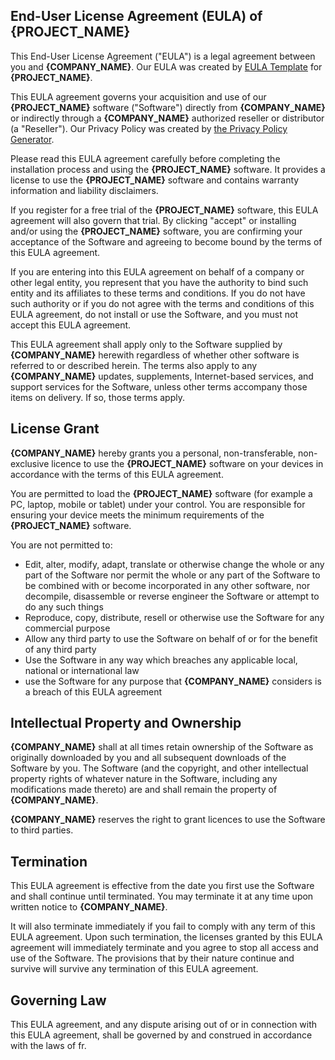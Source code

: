 ## End-User License Agreement (EULA) of **{PROJECT_NAME}**


This End-User License Agreement ("EULA") is a legal agreement between you and **{COMPANY_NAME}**. Our EULA was created by [EULA Template](https://www.eulatemplate.com/) for **{PROJECT_NAME}**.

This EULA agreement governs your acquisition and use of our **{PROJECT_NAME}** software ("Software") directly from **{COMPANY_NAME}** or indirectly through a **{COMPANY_NAME}** authorized reseller or distributor (a "Reseller"). Our Privacy Policy was created by [the Privacy Policy Generator](https://www.generateprivacypolicy.com/).

Please read this EULA agreement carefully before completing the installation process and using the **{PROJECT_NAME}** software. It provides a license to use the **{PROJECT_NAME}** software and contains warranty information and liability disclaimers.

If you register for a free trial of the **{PROJECT_NAME}** software, this EULA agreement will also govern that trial. By clicking "accept" or installing and/or using the **{PROJECT_NAME}** software, you are confirming your acceptance of the Software and agreeing to become bound by the terms of this EULA agreement.

If you are entering into this EULA agreement on behalf of a company or other legal entity, you represent that you have the authority to bind such entity and its affiliates to these terms and conditions. If you do not have such authority or if you do not agree with the terms and conditions of this EULA agreement, do not install or use the Software, and you must not accept this EULA agreement.

This EULA agreement shall apply only to the Software supplied by **{COMPANY_NAME}** herewith regardless of whether other software is referred to or described herein. The terms also apply to any **{COMPANY_NAME}** updates, supplements, Internet-based services, and support services for the Software, unless other terms accompany those items on delivery. If so, those terms apply.


## License Grant


**{COMPANY_NAME}** hereby grants you a personal, non-transferable, non-exclusive licence to use the **{PROJECT_NAME}** software on your devices in accordance with the terms of this EULA agreement.

You are permitted to load the **{PROJECT_NAME}** software (for example a PC, laptop, mobile or tablet) under your control. You are responsible for ensuring your device meets the minimum requirements of the **{PROJECT_NAME}** software.

You are not permitted to:

*   Edit, alter, modify, adapt, translate or otherwise change the whole or any part of the Software nor permit the whole or any part of the Software to be combined with or become incorporated in any other software, nor decompile, disassemble or reverse engineer the Software or attempt to do any such things
*   Reproduce, copy, distribute, resell or otherwise use the Software for any commercial purpose
*   Allow any third party to use the Software on behalf of or for the benefit of any third party
*   Use the Software in any way which breaches any applicable local, national or international law
*   use the Software for any purpose that **{COMPANY_NAME}** considers is a breach of this EULA agreement


## Intellectual Property and Ownership


**{COMPANY_NAME}** shall at all times retain ownership of the Software as originally downloaded by you and all subsequent downloads of the Software by you. The Software (and the copyright, and other intellectual property rights of whatever nature in the Software, including any modifications made thereto) are and shall remain the property of **{COMPANY_NAME}**.

**{COMPANY_NAME}** reserves the right to grant licences to use the Software to third parties.


## Termination


This EULA agreement is effective from the date you first use the Software and shall continue until terminated. You may terminate it at any time upon written notice to **{COMPANY_NAME}**.

It will also terminate immediately if you fail to comply with any term of this EULA agreement. Upon such termination, the licenses granted by this EULA agreement will immediately terminate and you agree to stop all access and use of the Software. The provisions that by their nature continue and survive will survive any termination of this EULA agreement.


## Governing Law


This EULA agreement, and any dispute arising out of or in connection with this EULA agreement, shall be governed by and construed in accordance with the laws of fr.
